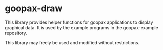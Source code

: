 goopax-draw
===========

This library provides helper functions for goopax applications to display graphical data. It is used by the example programs in the goopax-example repository.

This library may freely be used and modified without restrictions.
